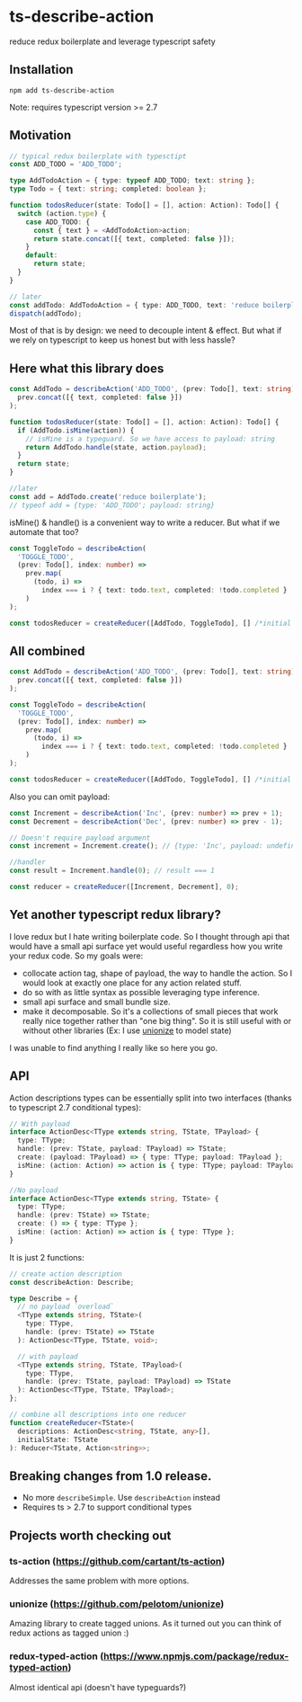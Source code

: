 # ts-describe-action

reduce redux boilerplate and leverage typescript safety

## Installation

```
npm add ts-describe-action
```

Note: requires typescript version >= 2.7

## Motivation

```typescript
// typical redux boilerplate with typesctipt
const ADD_TODO = 'ADD_TODO';

type AddTodoAction = { type: typeof ADD_TODO; text: string };
type Todo = { text: string; completed: boolean };

function todosReducer(state: Todo[] = [], action: Action): Todo[] {
  switch (action.type) {
    case ADD_TODO: {
      const { text } = <AddTodoAction>action;
      return state.concat([{ text, completed: false }]);
    }
    default:
      return state;
  }
}

// later
const addTodo: AddTodoAction = { type: ADD_TODO, text: 'reduce boilerplate' };
dispatch(addTodo);
```

Most of that is by design: we need to decouple intent & effect. But what if we rely on typescript to keep us honest but with less hassle?

## Here what this library does

```typescript
const AddTodo = describeAction('ADD_TODO', (prev: Todo[], text: string) =>
  prev.concat([{ text, completed: false }])
);

function todosReducer(state: Todo[] = [], action: Action): Todo[] {
  if (AddTodo.isMine(action)) {
    // isMine is a typeguard. So we have access to payload: string
    return AddTodo.handle(state, action.payload);
  }
  return state;
}

//later
const add = AddTodo.create('reduce boilerplate');
// typeof add = {type: 'ADD_TODO'; payload: string}
```

isMine() & handle() is a convenient way to write a reducer. But what if we automate that too?

```typescript
const ToggleTodo = describeAction(
  'TOGGLE_TODO',
  (prev: Todo[], index: number) =>
    prev.map(
      (todo, i) =>
        index === i ? { text: todo.text, completed: !todo.completed } : todo
    )
);

const todosReducer = createReducer([AddTodo, ToggleTodo], [] /*initial state*/);
```

## All combined

```typescript
const AddTodo = describeAction('ADD_TODO', (prev: Todo[], text: string) =>
  prev.concat([{ text, completed: false }])
);

const ToggleTodo = describeAction(
  'TOGGLE_TODO',
  (prev: Todo[], index: number) =>
    prev.map(
      (todo, i) =>
        index === i ? { text: todo.text, completed: !todo.completed } : todo
    )
);

const todosReducer = createReducer([AddTodo, ToggleTodo], [] /*initial state*/);
```

Also you can omit payload:

```typescript
const Increment = describeAction('Inc', (prev: number) => prev + 1);
const Decrement = describeAction('Dec', (prev: number) => prev - 1);

// Doesn't require payload argument
const increment = Increment.create(); // {type: 'Inc', payload: undefined}

//handler
const result = Increment.handle(0); // result === 1

const reducer = createReducer([Increment, Decrement], 0);
```

## Yet another typescript redux library?

I love redux but I hate writing boilerplate code. So I thought through api that would have a small api surface yet would useful regardless how you write your redux code. So my goals were:

- collocate action tag, shape of payload, the way to handle the action. So I would look at exactly one place for any action related stuff.
- do so with as little syntax as possible leveraging type inference.
- small api surface and small bundle size.
- make it decomposable. So it's a collections of small pieces that work really nice together rather than "one big thing". So it is still useful with or without other libraries (Ex: I use [unionize](https://github.com/pelotom/unionize) to model state)

I was unable to find anything I really like so here you go.

## API

Action descriptions types can be essentially split into two interfaces (thanks to typescript 2.7 conditional types):

```typescript
// With payload
interface ActionDesc<TType extends string, TState, TPayload> {
  type: TType;
  handle: (prev: TState, payload: TPayload) => TState;
  create: (payload: TPayload) => { type: TType; payload: TPayload };
  isMine: (action: Action) => action is { type: TType; payload: TPayload };
}

//No payload
interface ActionDesc<TType extends string, TState> {
  type: TType;
  handle: (prev: TState) => TState;
  create: () => { type: TType };
  isMine: (action: Action) => action is { type: TType };
}
```

It is just 2 functions:

```typescript
// create action description
const describeAction: Describe;

type Describe = {
  // no payload `overload`
  <TType extends string, TState>(
    type: TType,
    handle: (prev: TState) => TState
  ): ActionDesc<TType, TState, void>;

  // with payload
  <TType extends string, TState, TPayload>(
    type: TType,
    handle: (prev: TState, payload: TPayload) => TState
  ): ActionDesc<TType, TState, TPayload>;
};

// combine all descriptions into one reducer
function createReducer<TState>(
  descriptions: ActionDesc<string, TState, any>[],
  initialState: TState
): Reducer<TState, Action<string>>;
```

## Breaking changes from 1.0 release.

- No more `describeSimple`. Use `describeAction` instead
- Requires ts > 2.7 to support conditional types

## Projects worth checking out

### ts-action (https://github.com/cartant/ts-action)

Addresses the same problem with more options.

### unionize (https://github.com/pelotom/unionize)

Amazing library to create tagged unions. As it turned out you can think of redux actions as tagged union :)

### redux-typed-action (https://www.npmjs.com/package/redux-typed-action)

Almost identical api (doesn't have typeguards?)
